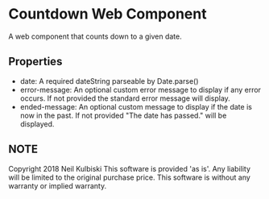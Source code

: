 
# Countdown Web Component

A web component that counts down to a given date.

## Properties
* date: A required dateString parseable by Date.parse()
* error-message: An optional custom error message to display if any error occurs. If not provided the standard error message will display.
* ended-message: An optional custom message to display if the date is now in the past. If not provided "The date has passed." will be displayed.

## NOTE
Copyright 2018 Neil Kulbiski
This software is provided 'as is'. Any liability will be limited to the original purchase price.
This software is without any warranty or implied warranty.
